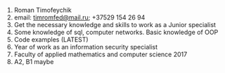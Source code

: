 1. Roman Timofeychik
2. email: timromfed@mail.ru; +37529 154 26 94
3. Get the necessary knowledge and skills to work as a Junior specialist
4. Some knowledge of sql, computer networks. Basic knowledge of OOP
5. Code examples (LATEST)
6. Year of work as an information security specialist
7. Faculty of applied mathematics and computer science 2017
8. A2, B1 maybe